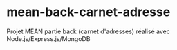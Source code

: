 # mean-back-carnet-adresse
Projet MEAN partie back (carnet d'adresses) réalisé avec Node.js/Express.js/MongoDB

